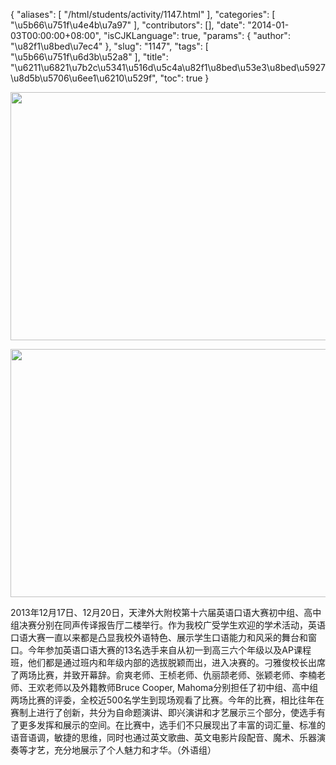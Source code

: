 {
    "aliases": [
        "/html/students/activity/1147.html"
    ],
    "categories": [
        "\u5b66\u751f\u4e4b\u7a97"
    ],
    "contributors": [],
    "date": "2014-01-03T00:00:00+08:00",
    "isCJKLanguage": true,
    "params": {
        "author": "\u82f1\u8bed\u7ec4"
    },
    "slug": "1147",
    "tags": [
        "\u5b66\u751f\u6d3b\u52a8"
    ],
    "title": "\u6211\u6821\u7b2c\u5341\u516d\u5c4a\u82f1\u8bed\u53e3\u8bed\u5927\u8d5b\u5706\u6ee1\u6210\u529f",
    "toc": true
}


<img
    src="https://cdn.tfls.online/mirror/full/38e58d22a0d27add7dd004b724bf44ecc55cb9cf.jpg"
    style="display:block;margin-left:auto;margin-right:auto;"
    decoding="async"
    fetchpriority="auto"
    loading="lazy"
    height="397"
    width="600"
/>





<img
    src="https://cdn.tfls.online/mirror/full/44664a6b11f8b4c824e26d20fabba8cce65e27a3.jpg"
    style="display:block;margin-left:auto;margin-right:auto;"
    decoding="async"
    fetchpriority="auto"
    loading="lazy"
    height="397"
    width="600"
/>







2013年12月17日、12月20日，天津外大附校第十六届英语口语大赛初中组、高中组决赛分别在同声传译报告厅二楼举行。作为我校广受学生欢迎的学术活动，英语口语大赛一直以来都是凸显我校外语特色、展示学生口语能力和风采的舞台和窗口。今年参加英语口语大赛的13名选手来自从初一到高三六个年级以及AP课程班，他们都是通过班内和年级内部的选拔脱颖而出，进入决赛的。刁雅俊校长出席了两场比赛，并致开幕辞。俞爽老师、王桢老师、仇丽颉老师、张颖老师、李楠老师、王欢老师以及外籍教师Bruce Cooper, Mahoma分别担任了初中组、高中组两场比赛的评委，全校近500名学生到现场观看了比赛。今年的比赛，相比往年在赛制上进行了创新，共分为自命题演讲、即兴演讲和才艺展示三个部分，使选手有了更多发挥和展示的空间。在比赛中，选手们不只展现出了丰富的词汇量、标准的语音语调，敏捷的思维，同时也通过英文歌曲、英文电影片段配音、魔术、乐器演奏等才艺，充分地展示了个人魅力和才华。（外语组）



